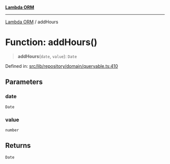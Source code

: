 [**Lambda ORM**](../README.md)

***

[Lambda ORM](../README.md) / addHours

# Function: addHours()

> **addHours**(`date`, `value`): `Date`

Defined in: [src/lib/repository/domain/queryable.ts:410](https://github.com/lambda-orm/lambdaorm-base/blob/54d568062b637a6aed5442a048b140146d1f573b/src/lib/repository/domain/queryable.ts#L410)

## Parameters

### date

`Date`

### value

`number`

## Returns

`Date`
